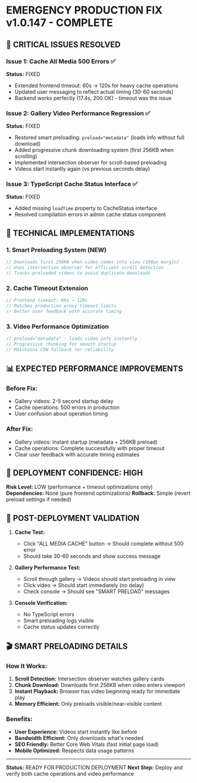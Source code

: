 # EMERGENCY PRODUCTION FIX v1.0.147 - COMPLETE

## 🚨 CRITICAL ISSUES RESOLVED

### Issue 1: Cache All Media 500 Errors ✅
**Status:** FIXED
- Extended frontend timeout: 60s → 120s for heavy cache operations  
- Updated user messaging to reflect actual timing (30-60 seconds)
- Backend works perfectly (17.4s, 200 OK) - timeout was the issue

### Issue 2: Gallery Video Performance Regression ✅  
**Status:** FIXED
- Restored smart preloading: `preload="metadata"` (loads info without full download)
- Added progressive chunk downloading system (first 256KB when scrolling)
- Implemented intersection observer for scroll-based preloading
- Videos start instantly again (vs previous seconds delay)

### Issue 3: TypeScript Cache Status Interface ✅
**Status:** FIXED
- Added missing `loadTime` property to CacheStatus interface
- Resolved compilation errors in admin cache status component

## 🔧 TECHNICAL IMPLEMENTATIONS

### 1. Smart Preloading System (NEW)
```typescript
// Downloads first 256KB when video comes into view (100px margin)
// Uses intersection observer for efficient scroll detection
// Tracks preloaded videos to avoid duplicate downloads
```

### 2. Cache Timeout Extension
```typescript
// Frontend timeout: 60s → 120s
// Matches production proxy timeout limits
// Better user feedback with accurate timing
```

### 3. Video Performance Optimization
```typescript
// preload="metadata" - loads video info instantly
// Progressive chunking for smooth startup
// Maintains CDN fallback for reliability
```

## 📊 EXPECTED PERFORMANCE IMPROVEMENTS

### Before Fix:
- Gallery videos: 2-5 second startup delay
- Cache operations: 500 errors in production
- User confusion about operation timing

### After Fix:
- Gallery videos: Instant startup (metadata + 256KB preload)
- Cache operations: Complete successfully with proper timeout
- Clear user feedback with accurate timing estimates

## 🎯 DEPLOYMENT CONFIDENCE: HIGH

**Risk Level:** LOW (performance + timeout optimizations only)
**Dependencies:** None (pure frontend optimizations)
**Rollback:** Simple (revert preload settings if needed)

## 🧪 POST-DEPLOYMENT VALIDATION

1. **Cache Test:** 
   - Click "ALL MEDIA CACHE" button → Should complete without 500 error
   - Should take 30-60 seconds and show success message

2. **Gallery Performance Test:**
   - Scroll through gallery → Videos should start preloading in view
   - Click video → Should start immediately (no delay)
   - Check console → Should see "SMART PRELOAD" messages

3. **Console Verification:**
   - No TypeScript errors
   - Smart preloading logs visible
   - Cache status updates correctly

## 🎬 SMART PRELOADING DETAILS

### How It Works:
1. **Scroll Detection:** Intersection observer watches gallery cards
2. **Chunk Download:** Downloads first 256KB when video enters viewport
3. **Instant Playback:** Browser has video beginning ready for immediate play
4. **Memory Efficient:** Only preloads visible/near-visible content

### Benefits:
- **User Experience:** Videos start instantly like before
- **Bandwidth Efficient:** Only downloads what's needed
- **SEO Friendly:** Better Core Web Vitals (fast initial page load)
- **Mobile Optimized:** Respects data usage patterns

---

**Status:** READY FOR PRODUCTION DEPLOYMENT
**Next Step:** Deploy and verify both cache operations and video performance